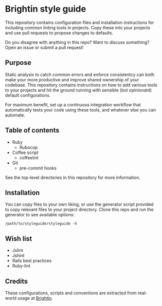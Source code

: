 # Brightin style guide

This repository contains configuration files and installation instructions for
including common linting tools in projects. Copy these into your projects and
use pull requests to propose changes to defaults.

Do you disagree with anything in this repo? Want to discuss something? Open an
issue or submit a pull request!

## Purpose

Static analysis to catch common errors and enforce consistentcy can both make
your more productive and improve shared ownership of your codebase. This
repository contains instructions on how to add various tools to your projects
and hit the ground running with sensible (but opinionatd) default
configurations.

For maximum benefit, set up a continuous integration workflow that automatically
tests your code using these tools, and whatever else you can automate.

## Table of contents

* Ruby
    - Rubocop
* Coffee script
    - coffeelint
* Git
    - pre-commit hooks

See the top-level directories in this repository for more information.

## Installation

You can copy files to your own liking, or use the generator script provided to
copy relevant files to your project directory. Clone this repo and run the
generator to see available options:

    /path/to/styleguide/styleguide -h

## Wish list

* Jslint
* Jshint
* Rails best practices
* Ruby-lint

## Credits

These configurations, scripts and conventions are extracted from real-world
usage at [Brightin][].

[Brightin]: http://brightin.nl
